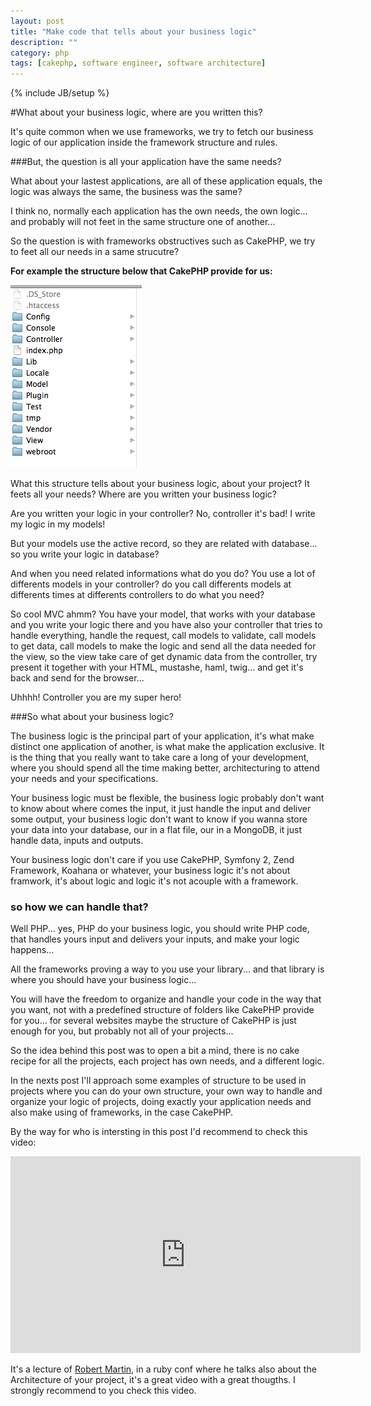 ```yaml
---
layout: post
title: "Make code that tells about your business logic"
description: ""
category: php
tags: [cakephp, software engineer, software architecture]
---
```

{% include JB/setup %}

#What about your business logic, where are you written this?

It's quite common when we use frameworks, we try to fetch our business logic of our application inside the framework structure and rules.

###But, the question is all your application have the same needs? 

What about your lastest applications, are all of these application equals, the logic was always the same, the business was the same?

I think no, normally each application has the own needs, the own logic... and probably will not feet in the same structure one of another...

So the question is with frameworks obstructives such as CakePHP, we try to feet all our needs in a same strucutre?

**For example the structure below that CakePHP provide for us:**

<div style="text-align:left;">
<img src="/assets/img/cakephp-tree.png" />
</div>
<span style="clear:both;"><!-- --></span>
    
What this structure tells about your business logic, about your project? It feets all your needs? Where are you written your business logic?

Are you written your logic in your controller? No, controller it's bad! I write my logic in my models!

But your models use the active record, so they are related with database... so you write your logic in database?

And when you need related informations what do you do? You use a lot of differents models in your controller? do you call differents models at differents times at differents controllers to do what you need?

So cool MVC ahmm? You have your model, that works with your database and you write your logic there and you have also your controller that tries to handle everything, handle the request, call models to validate, call models to get data, call models to make the logic and send all the data needed for the view, so the view take care of get dynamic data from the controller, try present it together with your HTML, mustashe, haml, twig... and get it's back and send for the browser...

Uhhhh! Controller you are my super hero!

###So what about your business logic?

The business logic is the principal part of your application, it's what make distinct one application of another, is what make the application exclusive. It is the thing that you really want to take care a long of your development, where you should spend all the time making better, architecturing to attend your needs and your specifications.

Your business logic must be flexible, the business logic probably don't want to know about where comes the input, it just handle the input and deliver some output, your business logic don't want to know if you wanna store your data into your database, our in a flat file, our in a MongoDB, it just handle data, inputs and outputs.

Your business logic don't care if you use CakePHP, Symfony 2, Zend Framework, Koahana or whatever, your business logic it's not about framwork, it's about logic and logic it's not acouple with a framework.

### so how we can handle that?

Well PHP... yes, PHP do your business logic, you should write PHP code, that handles yours input and delivers your inputs, and make your logic happens...

All the frameworks proving a way to you use your library... and that library is where you should have your business logic...

You will have the freedom to organize and handle your code in the way that you want, not with a predefined structure of folders like CakePHP provide for you... for several websites maybe the structure of CakePHP is just enough for you, but probably not all of your projects...

So the idea behind this post was to open a bit a mind, there is no cake recipe for all the projects, each project has own needs, and a different logic.

In the nexts post I'll approach some examples of structure to be used in projects where you can do your own structure, your own way to handle and organize your logic of projects, doing exactly your application needs and also make using of frameworks, in the case CakePHP.

By the way for who is intersting in this post I'd recommend to check this video:


<iframe width="560" height="315" src="http://www.youtube.com/embed/WpkDN78P884" frameborder="0" allowfullscreen="true">
    
</iframe>

It's a lecture of <a href="https://sites.google.com/site/unclebobconsultingllc/">Robert Martin</a>, in a ruby conf where he talks also about the Architecture of your project, it's a great video with a great thougths. I strongly recommend to you check this video.
